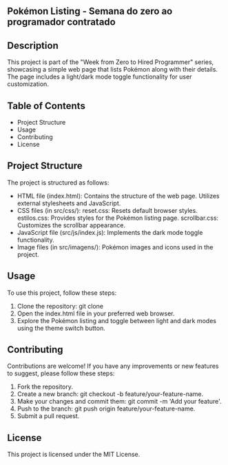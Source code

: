 ## Pokémon Listing - Semana do zero ao programador contratado


## Description
This project is part of the "Week from Zero to Hired Programmer" series, showcasing a simple web page that lists Pokémon along with their details. The page includes a light/dark mode toggle functionality for user customization.

## Table of Contents
 - Project Structure
 - Usage
 - Contributing
 - License

## Project Structure
The project is structured as follows:

 - HTML file (index.html):
Contains the structure of the web page.
Utilizes external stylesheets and JavaScript.
 - CSS files (in src/css/):
reset.css: Resets default browser styles.
estilos.css: Provides styles for the Pokémon listing page.
scrollbar.css: Customizes the scrollbar appearance.
 - JavaScript file (src/js/index.js):
Implements the dark mode toggle functionality.
 - Image files (in src/imagens/):
Pokémon images and icons used in the project.

## Usage
To use this project, follow these steps:
 1. Clone the repository:
git clone <repository-url>
 2. Open the index.html file in your preferred web browser.
 3. Explore the Pokémon listing and toggle between light and dark modes using the theme switch button.

## Contributing
Contributions are welcome! If you have any improvements or new features to suggest, please follow these steps:
 1. Fork the repository.
 2. Create a new branch: git checkout -b feature/your-feature-name.
 3. Make your changes and commit them: git commit -m 'Add your feature'.
 4. Push to the branch: git push origin feature/your-feature-name.
 5. Submit a pull request.

## License
This project is licensed under the MIT License.
